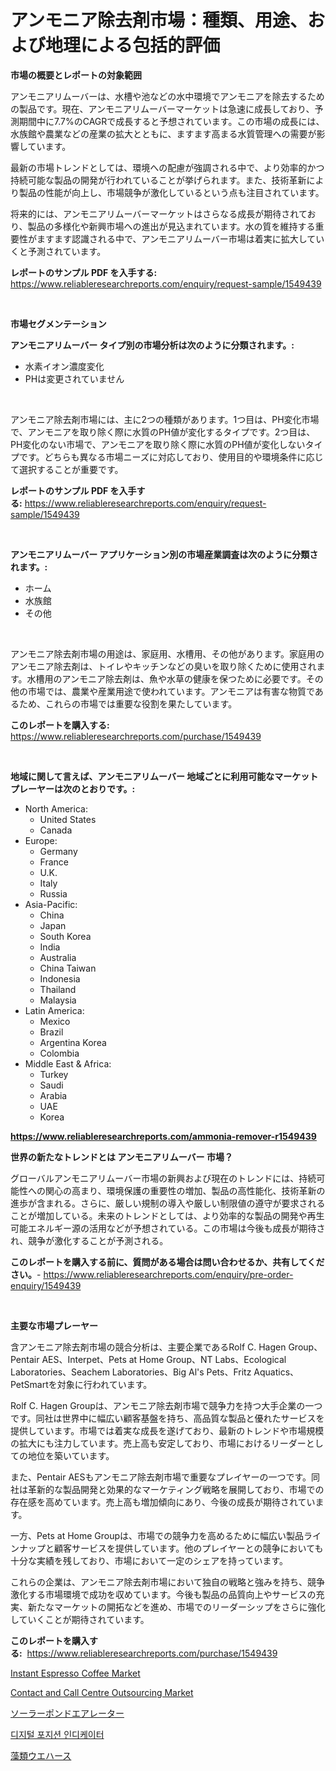 <p><h1>アンモニア除去剤市場：種類、用途、および地理による包括的評価</h1></p><p><strong>市場の概要とレポートの対象範囲</strong></p>
<p><p>アンモニアリムーバーは、水槽や池などの水中環境でアンモニアを除去するための製品です。現在、アンモニアリムーバーマーケットは急速に成長しており、予測期間中に7.7%のCAGRで成長すると予想されています。この市場の成長には、水族館や農業などの産業の拡大とともに、ますます高まる水質管理への需要が影響しています。</p><p>最新の市場トレンドとしては、環境への配慮が強調される中で、より効率的かつ持続可能な製品の開発が行われていることが挙げられます。また、技術革新により製品の性能が向上し、市場競争が激化しているという点も注目されています。</p><p>将来的には、アンモニアリムーバーマーケットはさらなる成長が期待されており、製品の多様化や新興市場への進出が見込まれています。水の質を維持する重要性がますます認識される中で、アンモニアリムーバー市場は着実に拡大していくと予測されています。</p></p>
<p><strong>レポートのサンプル PDF を入手する:</strong> <a href="https://www.reliableresearchreports.com/enquiry/request-sample/1549439">https://www.reliableresearchreports.com/enquiry/request-sample/1549439</a></p>
<p>&nbsp;</p>
<p><strong>市場セグメンテーション</strong></p>
<p><strong>アンモニアリムーバー タイプ別の市場分析は次のように分類されます。:</strong></p>
<p><ul><li>水素イオン濃度変化</li><li>PHは変更されていません</li></ul></p>
<p>&nbsp;</p>
<p><p>アンモニア除去剤市場には、主に2つの種類があります。1つ目は、PH変化市場で、アンモニアを取り除く際に水質のPH値が変化するタイプです。2つ目は、PH変化のない市場で、アンモニアを取り除く際に水質のPH値が変化しないタイプです。どちらも異なる市場ニーズに対応しており、使用目的や環境条件に応じて選択することが重要です。</p></p>
<p><strong>レポートのサンプル PDF を入手する:</strong>&nbsp;<a href="https://www.reliableresearchreports.com/enquiry/request-sample/1549439">https://www.reliableresearchreports.com/enquiry/request-sample/1549439</a></p>
<p>&nbsp;</p>
<p><strong> アンモニアリムーバー アプリケーション別の市場産業調査は次のように分類されます。:</strong></p>
<p><ul><li>ホーム</li><li>水族館</li><li>その他</li></ul></p>
<p>&nbsp;</p>
<p><p>アンモニア除去剤市場の用途は、家庭用、水槽用、その他があります。家庭用のアンモニア除去剤は、トイレやキッチンなどの臭いを取り除くために使用されます。水槽用のアンモニア除去剤は、魚や水草の健康を保つために必要です。その他の市場では、農業や産業用途で使われています。アンモニアは有害な物質であるため、これらの市場では重要な役割を果たしています。</p></p>
<p><strong>このレポートを購入する:</strong>&nbsp; <a href="https://www.reliableresearchreports.com/purchase/1549439">https://www.reliableresearchreports.com/purchase/1549439</a></p>
<p>&nbsp;</p>
<p><strong>地域に関して言えば、アンモニアリムーバー 地域ごとに利用可能なマーケットプレーヤーは次のとおりです。:</strong></p>
<p><ul>
    <li>
        North America:
        <ul>
            <li>United States</li>
            <li>Canada</li>
        </ul>
    </li>
    <li>
        Europe:
        <ul>
            <li>Germany</li>
            <li>France</li>
            <li>U.K.</li>
            <li>Italy</li>
            <li>Russia</li>
        </ul>
    </li>
    <li>
        Asia-Pacific:
        <ul>
            <li>China</li>
            <li>Japan</li>
            <li>South Korea</li>
            <li>India</li>
            <li>Australia</li>
            <li>China Taiwan</li>
            <li>Indonesia</li>
            <li>Thailand</li>
            <li>Malaysia</li>
        </ul>
    </li>
    <li>
        Latin America:
        <ul>
            <li>Mexico</li>
            <li>Brazil</li>
            <li>Argentina Korea</li>
            <li>Colombia</li>
        </ul>
    </li>
    <li>
        Middle East & Africa:
        <ul>
            <li>Turkey</li>
            <li>Saudi</li>
            <li>Arabia</li>
            <li>UAE</li>
            <li>Korea</li>
        </ul>
    </li>
    </ul></p>
<p><strong><a href="https://www.reliableresearchreports.com/ammonia-remover-r1549439">https://www.reliableresearchreports.com/ammonia-remover-r1549439</a></strong>&nbsp;</p>
<p><strong>世界の新たなトレンドとは アンモニアリムーバー 市場？</strong></p>
<p><p>グローバルアンモニアリムーバー市場の新興および現在のトレンドには、持続可能性への関心の高まり、環境保護の重要性の増加、製品の高性能化、技術革新の進歩が含まれる。さらに、厳しい規制の導入や厳しい制限値の遵守が要求されることが増加している。未来のトレンドとしては、より効率的な製品の開発や再生可能エネルギー源の活用などが予想されている。この市場は今後も成長が期待され、競争が激化することが予測される。</p></p>
<p><strong>このレポートを購入する前に、質問がある場合は問い合わせるか、共有してください。</strong>- <a href="https://www.reliableresearchreports.com/enquiry/pre-order-enquiry/1549439">https://www.reliableresearchreports.com/enquiry/pre-order-enquiry/1549439</a></p>
<p>&nbsp;</p>
<p><strong>主要な市場プレーヤー</strong></p>
<p><p>含アンモニア除去剤市場の競合分析は、主要企業であるRolf C. Hagen Group、Pentair AES、Interpet、Pets at Home Group、NT Labs、Ecological Laboratories、Seachem Laboratories、Big Al's Pets、Fritz Aquatics、PetSmartを対象に行われています。  </p><p>Rolf C. Hagen Groupは、アンモニア除去剤市場で競争力を持つ大手企業の一つです。同社は世界中に幅広い顧客基盤を持ち、高品質な製品と優れたサービスを提供しています。市場では着実な成長を遂げており、最新のトレンドや市場規模の拡大にも注力しています。売上高も安定しており、市場におけるリーダーとしての地位を築いています。</p><p>また、Pentair AESもアンモニア除去剤市場で重要なプレイヤーの一つです。同社は革新的な製品開発と効果的なマーケティング戦略を展開しており、市場での存在感を高めています。売上高も増加傾向にあり、今後の成長が期待されています。</p><p>一方、Pets at Home Groupは、市場での競争力を高めるために幅広い製品ラインナップと顧客サービスを提供しています。他のプレイヤーとの競争においても十分な実績を残しており、市場において一定のシェアを持っています。</p><p>これらの企業は、アンモニア除去剤市場において独自の戦略と強みを持ち、競争激化する市場環境で成功を収めています。今後も製品の品質向上やサービスの充実、新たなマーケットの開拓などを進め、市場でのリーダーシップをさらに強化していくことが期待されています。</p></p>
<p><strong>このレポートを購入する:</strong>&nbsp;&nbsp;<a href="https://www.reliableresearchreports.com/purchase/1549439">https://www.reliableresearchreports.com/purchase/1549439</a></p>
<p><p><a href="https://www.linkedin.com/pulse/instant-espresso-coffeenbspmarket-focuses-market-share-size-bcvcc">Instant Espresso Coffee Market</a></p><p><a href="https://github.com/markusgodoy/Market-Research-Report-List-3/blob/main/contact-and-call-centre-outsourcing-market.md">Contact and Call Centre Outsourcing Market</a></p><p><a href="https://github.com/roulaayoub-saad/Market-Research-Report-List-1/blob/main/607722456153.md">ソーラーポンドエアレーター</a></p><p><a href="https://github.com/KellyLyncyh543964/Market-Research-Report-List-1/blob/main/203957054253.md">디지털 포지션 인디케이터</a></p><p><a href="https://github.com/zjkmgcs938405/Market-Research-Report-List-2/blob/main/752864156152.md">藻類ウエハース</a></p></p>